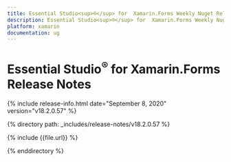 ```yaml
---
title: Essential Studio<sup>®</sup> for  Xamarin.Forms Weekly Nuget Release Release Notes  
description: Essential Studio<sup>®</sup> for  Xamarin.Forms Weekly Nuget Release Release Notes  
platform: xamarin
documentation: ug
---
```


# Essential Studio<sup>®</sup> for  Xamarin.Forms  Release Notes  

{% include release-info.html date="September 8, 2020"  version="v18.2.0.57" %} 


{% directory path: _includes/release-notes/v18.2.0.57 %}

{% include {{file.url}} %}

{% enddirectory %}